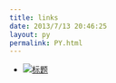 ```yaml
---
title: links
date: 2013/7/13 20:46:25
layout: py
permalink: PY.html
---
```

- [![标题](https://example.com/logo.png)](https://example.com/ "标题")